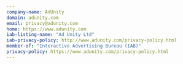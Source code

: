 ```yaml
---
company-name: AdUnity
domain: adunity.com
email: privacy@adunity.com
home: https://www.adunity.com
iab-listing-name: "Ad Unity Ltd"
iab-privacy-policy: http://www.adunity.com/privacy-policy.html
member-of: "Interactive Advertising Bureau (IAB)"
privacy-policy: https://www.adunity.com/privacy-policy.html
---
```




